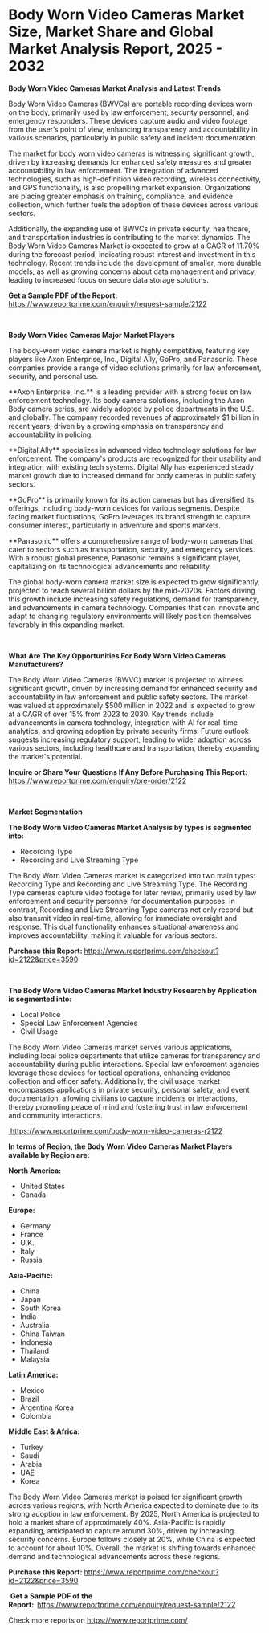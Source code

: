 <p><h1>Body Worn Video Cameras Market Size, Market Share and Global Market Analysis Report, 2025 - 2032</h1></p><p><strong>Body Worn Video Cameras Market Analysis and Latest Trends</strong></p>
<p><p>Body Worn Video Cameras (BWVCs) are portable recording devices worn on the body, primarily used by law enforcement, security personnel, and emergency responders. These devices capture audio and video footage from the user’s point of view, enhancing transparency and accountability in various scenarios, particularly in public safety and incident documentation.</p><p>The market for body worn video cameras is witnessing significant growth, driven by increasing demands for enhanced safety measures and greater accountability in law enforcement. The integration of advanced technologies, such as high-definition video recording, wireless connectivity, and GPS functionality, is also propelling market expansion. Organizations are placing greater emphasis on training, compliance, and evidence collection, which further fuels the adoption of these devices across various sectors.</p><p>Additionally, the expanding use of BWVCs in private security, healthcare, and transportation industries is contributing to the market dynamics. The Body Worn Video Cameras Market is expected to grow at a CAGR of 11.70% during the forecast period, indicating robust interest and investment in this technology. Recent trends include the development of smaller, more durable models, as well as growing concerns about data management and privacy, leading to increased focus on secure data storage solutions.</p></p>
<p><strong>Get a Sample PDF of the Report:&nbsp;</strong> <a href="https://www.reportprime.com/enquiry/request-sample/2122?utm_campaign=2822&utm_medium=2&utm_source=Github&utm_content=ia&utm_term=18032025&utm_id=body-worn-video-cameras">https://www.reportprime.com/enquiry/request-sample/2122</a></p>
<p>&nbsp;</p>
<p><strong>Body Worn Video Cameras Major Market Players</strong></p>
<p><p>The body-worn video camera market is highly competitive, featuring key players like Axon Enterprise, Inc., Digital Ally, GoPro, and Panasonic. These companies provide a range of video solutions primarily for law enforcement, security, and personal use.</p><p>**Axon Enterprise, Inc.** is a leading provider with a strong focus on law enforcement technology. Its body camera solutions, including the Axon Body camera series, are widely adopted by police departments in the U.S. and globally. The company recorded revenues of approximately $1 billion in recent years, driven by a growing emphasis on transparency and accountability in policing.</p><p>**Digital Ally** specializes in advanced video technology solutions for law enforcement. The company's products are recognized for their usability and integration with existing tech systems. Digital Ally has experienced steady market growth due to increased demand for body cameras in public safety sectors.</p><p>**GoPro** is primarily known for its action cameras but has diversified its offerings, including body-worn devices for various segments. Despite facing market fluctuations, GoPro leverages its brand strength to capture consumer interest, particularly in adventure and sports markets.</p><p>**Panasonic** offers a comprehensive range of body-worn cameras that cater to sectors such as transportation, security, and emergency services. With a robust global presence, Panasonic remains a significant player, capitalizing on its technological advancements and reliability.</p><p>The global body-worn camera market size is expected to grow significantly, projected to reach several billion dollars by the mid-2020s. Factors driving this growth include increasing safety regulations, demand for transparency, and advancements in camera technology. Companies that can innovate and adapt to changing regulatory environments will likely position themselves favorably in this expanding market.</p></p>
<p>&nbsp;</p>
<p><strong>What Are The Key Opportunities For Body Worn Video Cameras Manufacturers?</strong></p>
<p><p>The Body Worn Video Cameras (BWVC) market is projected to witness significant growth, driven by increasing demand for enhanced security and accountability in law enforcement and public safety sectors. The market was valued at approximately $500 million in 2022 and is expected to grow at a CAGR of over 15% from 2023 to 2030. Key trends include advancements in camera technology, integration with AI for real-time analytics, and growing adoption by private security firms. Future outlook suggests increasing regulatory support, leading to wider adoption across various sectors, including healthcare and transportation, thereby expanding the market's potential.</p></p>
<p><strong>Inquire or Share Your Questions If Any Before Purchasing This Report:</strong> <a href="https://www.reportprime.com/enquiry/pre-order/2122?utm_campaign=2822&utm_medium=2&utm_source=Github&utm_content=ia&utm_term=18032025&utm_id=body-worn-video-cameras">https://www.reportprime.com/enquiry/pre-order/2122</a></p>
<p>&nbsp;</p>
<p><strong>Market Segmentation</strong></p>
<p><strong>The Body Worn Video Cameras Market Analysis by types is segmented into:</strong></p>
<p><ul><li>Recording Type</li><li>Recording and Live Streaming Type</li></ul></p>
<p><p>The Body Worn Video Cameras market is categorized into two main types: Recording Type and Recording and Live Streaming Type. The Recording Type cameras capture video footage for later review, primarily used by law enforcement and security personnel for documentation purposes. In contrast, Recording and Live Streaming Type cameras not only record but also transmit video in real-time, allowing for immediate oversight and response. This dual functionality enhances situational awareness and improves accountability, making it valuable for various sectors.</p></p>
<p><strong>Purchase this Report:&nbsp;</strong><a href="https://www.reportprime.com/checkout?id=2122&price=3590&utm_campaign=2822&utm_medium=2&utm_source=Github&utm_content=ia&utm_term=18032025&utm_id=body-worn-video-cameras">https://www.reportprime.com/checkout?id=2122&price=3590</a></p>
<p>&nbsp;</p>
<p><strong>The Body Worn Video Cameras Market Industry Research by Application is segmented into:</strong></p>
<p><ul><li>Local Police</li><li>Special Law Enforcement Agencies</li><li>Civil Usage</li></ul></p>
<p><p>The Body Worn Video Cameras market serves various applications, including local police departments that utilize cameras for transparency and accountability during public interactions. Special law enforcement agencies leverage these devices for tactical operations, enhancing evidence collection and officer safety. Additionally, the civil usage market encompasses applications in private security, personal safety, and event documentation, allowing civilians to capture incidents or interactions, thereby promoting peace of mind and fostering trust in law enforcement and community interactions.</p></p>
<p><a href="https://www.reportprime.com/body-worn-video-cameras-r2122?utm_campaign=2822&utm_medium=2&utm_source=Github&utm_content=ia&utm_term=18032025&utm_id=body-worn-video-cameras">&nbsp;https://www.reportprime.com/body-worn-video-cameras-r2122</a></p>
<p><strong>In terms of Region, the Body Worn Video Cameras Market Players available by Region are:</strong></p>
<p>
    <p> <strong> North America: </strong>
        <ul>
            <li>United States</li>
            <li>Canada</li>
        </ul>
        </p> 
    <p> <strong> Europe: </strong>
        <ul>
            <li>Germany</li>
            <li>France</li>
            <li>U.K.</li>
            <li>Italy</li>
            <li>Russia</li>
        </ul>
        </p> 
    <p> <strong> Asia-Pacific: </strong>
        <ul>
            <li>China</li>
            <li>Japan</li>
            <li>South Korea</li>
            <li>India</li>
            <li>Australia</li>
            <li>China Taiwan</li>
            <li>Indonesia</li>
            <li>Thailand</li>
            <li>Malaysia</li>
        </ul>
        </p> 
    <p> <strong> Latin America: </strong>
        <ul>
            <li>Mexico</li>
            <li>Brazil</li>
            <li>Argentina Korea</li>
            <li>Colombia</li>
        </ul>
        </p> 
    <p> <strong> Middle East & Africa: </strong>
        <ul>
            <li>Turkey</li>
            <li>Saudi</li>
            <li>Arabia</li>
            <li>UAE</li>
            <li>Korea</li>
        </ul>
    </p>
    </p>
<p><p>The Body Worn Video Cameras market is poised for significant growth across various regions, with North America expected to dominate due to its strong adoption in law enforcement. By 2025, North America is projected to hold a market share of approximately 40%. Asia-Pacific is rapidly expanding, anticipated to capture around 30%, driven by increasing security concerns. Europe follows closely at 20%, while China is expected to account for about 10%. Overall, the market is shifting towards enhanced demand and technological advancements across these regions.</p></p>
<p><strong>Purchase this Report: </strong><a href="https://www.reportprime.com/checkout?id=2122&price=3590&utm_campaign=2822&utm_medium=2&utm_source=Github&utm_content=ia&utm_term=18032025&utm_id=body-worn-video-cameras">https://www.reportprime.com/checkout?id=2122&price=3590</a></p>
<p>&nbsp;<strong>Get a Sample PDF of the Report:&nbsp;&nbsp;</strong><a href="https://www.reportprime.com/enquiry/request-sample/2122?utm_campaign=2822&utm_medium=2&utm_source=Github&utm_content=ia&utm_term=18032025&utm_id=body-worn-video-cameras">https://www.reportprime.com/enquiry/request-sample/2122</a></p>
<p><strong></strong></p>
<p>Check more reports on <a href="https://www.reportprime.com/?utm_campaign=2822&utm_medium=2&utm_source=Github&utm_content=ia&utm_term=18032025&utm_id=body-worn-video-cameras">https://www.reportprime.com/</a></p>